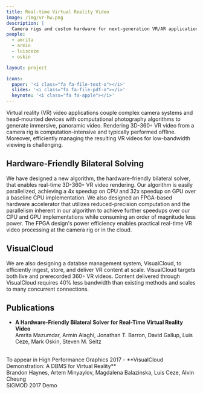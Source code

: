 ```yaml
---
title: Real-time Virtual Reality Video
image: /img/vr-hw.png
description: |
  Camera rigs and custom hardware for next-generation VR/AR applications.
people:
  - amrita
  - armin
  - luisceze
  - oskin

layout: project

icons:
  paper: '<i class="fa fa-file-text-o"></i>'
  slides: '<i class="fa fa-file-pdf-o"></i>'
  keynote: '<i class="fa fa-apple"></i>'
---
```

Virtual reality (VR) video applications couple complex camera systems and head-mounted devices with computational photography algorithms to generate immersive, panoramic video.
Rendering 3D-360◦ VR video from a camera rig is computation-intensive and typically performed offline.
Moreover, efficiently managing the resulting VR videos for low-bandwidth viewing is challenging.

## Hardware-Friendly Bilateral Solving
We have designed a new algorithm, the hardware-friendly bilateral solver, that enables real-time 3D-360◦ VR video rendering.
Our algorithm is easily parallelized, achieving a 4x speedup on CPU and 32x speedup on GPU over a baseline CPU implementation. 
We also designed an FPGA-based hardware accelerator that utilizes reduced-precision computation and the parallelism inherent in our algorithm to achieve further speedups over our CPU and GPU implementations while consuming an order of magnitude less power. 
The FPGA design's power efficiency enables practical real-time VR video processing at the camera rig or in the cloud. 

## VisualCloud
We are also designing a databse management system, VisualCloud, to efficiently ingest, store, and deliver VR content at scale. VisualCloud targets both live and prerecorded
360◦ VR videos. Content delivered through VisualCloud requires 40% less bandwidth than existing methods and scales to many concurrent connections.

## Publications

- **A Hardware-Friendly Bilateral Solver for Real-Time Virtual Reality Video**<br/>
  Amrita Mazumdar, Armin Alaghi, Jonathan T. Barron, David Gallup, Luis Ceze, Mark Oskin, Steven M. Seitz
<br/>
  To appear in High Performance Graphics 2017
- **VisualCloud Demonstration: A DBMS for Virtual Reality**<br/>
  Brandon Haynes, Artem Minyaylov, Magdalena Balazinska, Luis Ceze, Alvin Cheung<br/>
  SIGMOD 2017 Demo
